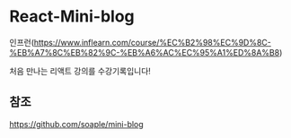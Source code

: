# React-Mini-blog

인프런(https://www.inflearn.com/course/%EC%B2%98%EC%9D%8C-%EB%A7%8C%EB%82%9C-%EB%A6%AC%EC%95%A1%ED%8A%B8)

처음 만나는 리액트 강의를 수강기록입니다!

## 참조
https://github.com/soaple/mini-blog
